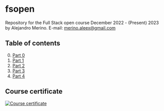 # fsopen

Repository for the Full Stack open course December 2022 - (Present) 2023 by Alejandro Merino.
E-mail: merino.aleex@gmail.com

## Table of contents

0. [Part 0](https://github.com/merinoalex/fsopen/tree/main/part0)
1. [Part 1](https://github.com/merinoalex/fsopen/tree/main/part1)
2. [Part 2](https://github.com/merinoalex/fsopen/tree/main/part2)
3. [Part 3](https://github.com/merinoalex/fsopen-part3/)
4. [Part 4](https://github.com/merinoalex/fsopen/tree/main/part4)

## Course certificate

[![Course certificate](https://studies.cs.helsinki.fi/stats/api/certificate/fullstackopen/en/58fbd1ef3875fbf23bb8625236ad121b, "Certificate of Completion")](https://studies.cs.helsinki.fi/stats/api/certificate/fullstackopen/en/58fbd1ef3875fbf23bb8625236ad121b)
